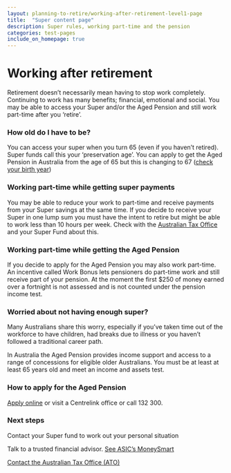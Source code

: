 ```yaml
---
layout: planning-to-retire/working-after-retirement-level1-page
title:  "Super content page"
description: Super rules, working part-time and the pension
categories: test-pages
include_on_homepage: true
---
```

# Working after retirement

<p class="lead-paragraph">Retirement doesn’t necessarily mean having to stop work completely. Continuing to work has many benefits; financial, emotional and social. You may be able to access your Super and/or the Aged Pension and still work part-time after you ‘retire’.
</p>

### How old do I have to be?

You can access your super when you turn 65 (even if you haven’t retired). Super funds call this your ‘preservation age’. You can apply to get the Aged Pension in Australia from the age of 65 but this is changing to 67 ([check your birth year](#))

### Working part-time while getting super payments

You may be able to reduce your work to part-time and receive payments from your Super savings at the same time. If you decide to receive your Super in one lump sum you must have the intent to retire but might be able to work less than 10 hours per week. Check with the [Australian Tax Office](#) and your Super Fund about this.

### Working part-time while getting the Aged Pension

If you decide to apply for the Aged Pension you may also work part-time. An incentive called Work Bonus lets pensioners do part-time work and still receive part of your pension. At the moment the first $250 of money earned over a fortnight is not assessed and is not counted under the pension income test.

### Worried about not having enough super?

Many Australians share this worry, especially if you’ve taken time out of the workforce to have children, had breaks due to illness or you haven’t followed a traditional career path.

In Australia the Aged Pension provides income support and access to a range of concessions for eligible older Australians. You must be at least at least 65 years old and meet an income and assets test.

### How to apply for the Aged Pension

[Apply online](#) or visit a Centrelink office or call 132 300.

### Next steps

Contact your Super fund to work out your personal situation

Talk to a trusted financial advisor. [See ASIC’s MoneySmart](#)

[Contact the Australian Tax Office (ATO)](#)
